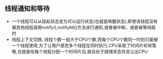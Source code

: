 ## 线程通知和等待
- 一个线程可以从挂起状态变为可以运行状态(也就是唤醒状态),即使该线程没有被其他线程调用notify(),notifyAll()方法进行通知,或者被中断，或者被等待超时
- 线程上下文切换, 线程个数一般大于CPU个数,而每个CPU个数同一时刻只能被一个线程使用,为了让用户感觉多个线程在同时执行,CPU采取了时间片轮转策略,也就是给每个线程分配一个时间片后,就会处于就绪状态并且让出CPU